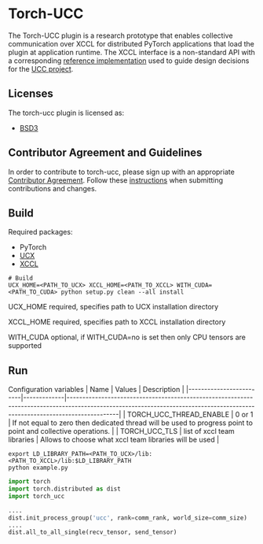 # Torch-UCC
The Torch-UCC plugin is a research prototype that enables collective communication over XCCL for distributed PyTorch applications that load the plugin at application runtime. The XCCL interface is a non-standard API with a corresponding [reference implementation](https://github.com/openucx/xccl) used to guide design decisions for the [UCC project](https://www.ucfconsortium.org/projects/ucc/).  

## Licenses
The torch-ucc plugin is licensed as:
* [BSD3](LICENSE)

## Contributor Agreement and Guidelines
In order to contribute to torch-ucc, please sign up with an appropriate
[Contributor Agreement](http://www.openucx.org/license/).
Follow these
[instructions](https://github.com/openucx/ucx/wiki/Guidance-for-contributors)
when submitting contributions and changes.


## Build
Required packages:
* PyTorch
* [UCX](https://github.com/openucx/ucx)
* [XCCL](https://github.com/openucx/xccl)

```shell
# Build
UCX_HOME=<PATH_TO_UCX> XCCL_HOME=<PATH_TO_XCCL> WITH_CUDA=<PATH_TO_CUDA> python setup.py clean --all install
```
UCX_HOME required, specifies path to UCX installation directory

XCCL_HOME required, specifies path to XCCL installation directory

WITH_CUDA optional, if WITH_CUDA=no is set then only CPU tensors are supported

## Run
Configuration variables
| Name                    | Values      | Description                                                                                                                                                                |
|-------------------------|-------------|----------------------------------------------------------------------------------------------------------------------------------------------------------------------------|
| TORCH_UCC_THREAD_ENABLE | 0 or 1      | If not equal to zero then dedicated thread will be used to progress point to point and collective operations. |
| TORCH_UCC_TLS           | list of xccl team libraries | Allows to choose what xccl team libraries will be used |
 
```shell
export LD_LIBRARY_PATH=<PATH_TO_UCX>/lib:<PATH_TO_XCCL>/lib:$LD_LIBRARY_PATH
python example.py
```

```python
import torch
import torch.distributed as dist
import torch_ucc

....
dist.init_process_group('ucc', rank=comm_rank, world_size=comm_size)
....
dist.all_to_all_single(recv_tensor, send_tensor)

```

